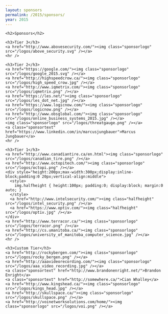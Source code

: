 ```yaml
---
layout: sponsors
permalink: /2015/sponsors/
year: 2015
---
```


<div class="row marketing">
  <div class="col-lg-12">
    <style>
      img.sponsorlogo { max-height:200px; max-width:300px; display:inline-block; padding:20px; }
      a.sponsortext { font-size:30px; font-weight:bold; display:inline-block; padding:20px }
    </style>

    <h2>Sponsors</h2>

    <h3>Tier 3</h3>
    <a href="http://www.abovesecurity.com/"><img class="sponsorlogo" src="/logos/above_security.svg" /></a>
    <hr />

    <h3>Tier 2</h3>
    <a href="https://google.com/"><img class="sponsorlogo" src="/logos/google_2015.svg" /></a>
    <a href="http://highspeedcrow.ca/"><img class="sponsorlogo" src="/logos/high_speed_crow.jpg" /></a>
    <a href="http://www.iqmetrix.com/"><img class="sponsorlogo" src="/logos/iqmetrix.png" /></a>
    <a href="https://les.net/"><img class="sponsorlogo" src="/logos/les_dot_net.jpg" /></a>
    <a href="https://www.logicnow.com/"><img class="sponsorlogo" src="/logos/logicnow.png" /></a>
    <a href="http://www.obsglobal.com/"><img class="sponsorlogo" src="/logos/online_business_systems_2015.jpg" /></a>
    <img class="sponsorlogo" src="/logos/threatgauge.png" /></a>
    <a class="sponsortext" href="https://www.linkedin.com/in/marcusjungbauer">Marcus Jungbauer</a>
    <hr />

    <h3>Tier 1</h3>
    <a href="http://www.canadiantire.ca/en.html"><img class="sponsorlogo" src="/logos/canadian_tire.png" /></a>
    <a href="http://www.octopitech.com/"><img class="sponsorlogo" src="/logos/octopi.png" /></a>
    <div style="height:200px;max-width:300px;display:inline-block;padding:0 20px;vertical-align:middle">
      <style>
        img.halfheight { height:100px; padding:0; display:block; margin:0 auto; }
      </style>
      <a href="http://www.intelsecurity.com/"><img class="halfheight" src="/logos/intel_security.png" /></a>
      <a href="https://www.optiv.com/"><img class="halfheight" src="/logos/optiv.jpg" /></a>
    </div>
    <a href="http://www.terracor.ca/"><img class="sponsorlogo" src="/logos/terracor.png" /></a>
    <a href="http://cs.umanitoba.ca/"><img class="sponsorlogo" src="/logos/university_of_manitoba_computer_science.jpg" /></a>
    <hr />

    <h3>Custom Tier</h3>
    <a href="http://rockybergen.com/"><img class="sponsorlogo" src="/logos/rocky_bergen.png" /></a>
    <a href="http://aaavideorecording.com/"><img class="sponsorlogo" src="/logos/aaa_video_recording.jpg" /></a>
    <a class="sponsortext" href="http://www.brandonenright.net/">Brandon Enright</a>
    <a class="sponsortext" href="http://somewhere.ca/">Cian Whalley</a>
    <a href="http://www.kingshead.ca/"><img class="sponsorlogo" src="/logos/kings_head.jpg" /></a>
    <a href="http://skullspace.ca/"><img class="sponsorlogo" src="/logos/skullspace.png" /></a>
    <a href="http://voinetworksolutions.com/home/"><img class="sponsorlogo" src="/logos/voi.png" /></a>
  </div>
</div>
